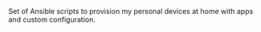 Set of Ansible scripts to provision my personal devices at home with apps and custom configuration.
